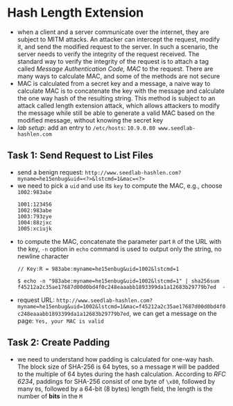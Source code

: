 # Hash Length Extension
- when a client and a server communicate over the internet, they are subject to MITM attacks. An attacker can intercept the request, modify it, and send the modified request to the server. In such a scenario, the server needs to verify the integrity of the request received. The standard way to verify the integrity of the request is to attach a tag called *Message Authentication Code, MAC* to the request. There are many ways to calculate MAC, and some of the methods are not secure
- MAC is calculated from a secret key and a message, a naive way to calculate MAC is to concatenate the key with the message and calculate the one way hash of the resulting string. This method is subject to an attack called length extension attack, which allows attackers to modify the message while still be able to generate a valid MAC based on the modified message, without knowing the secret key
- *lab setup*: add an entry to `/etc/hosts`: `10.9.0.80 www.seedlab-hashlen.com`

## Task 1: Send Request to List Files
- send a benign request: `http://www.seedlab-hashlen.com?myname=he15enbug&uid=<?>&lstcmd=1&mac=<?>`
- we need to pick a `uid` and use its `key` to compute the MAC, e.g., choose `1002:983abe`
    ```
    1001:123456
    1002:983abe
    1003:793zye
    1004:88zjxc
    1005:xciujk
    ```
- to compute the MAC, concatenate the parameter part `R` of the URL with the key, `-n` option in `echo` command is used to output only the string, no newline character
    ```
    // Key:R = 983abe:myname=he15enbug&uid=1002&lstcmd=1

    $ echo -n "983abe:myname=he15enbug&uid=1002&lstcmd=1" | sha256sum
    f45212a2c35ae17687d00d0bd4f0c248eaaabb1893399da1a12683b29779b7ed  -
    ```
- request URL: `http://www.seedlab-hashlen.com?myname=he15enbug&uid=1002&lstcmd=1&mac=f45212a2c35ae17687d00d0bd4f0c248eaaabb1893399da1a12683b29779b7ed`, we can get a message on the page: `Yes, your MAC is valid`

## Task 2: Create Padding
- we need to understand how padding is calculated for one-way hash. The block size of SHA-256 is 64 bytes, so a message `M` will be padded to the multiple of 64 bytes during the hash calculation. According to *RFC 6234*, paddings for SHA-256 consist of one byte of `\x80`, followed by many `0`s, followed by a 64-bit (8 bytes) length field, the length is the number of **bits** in the `M`
